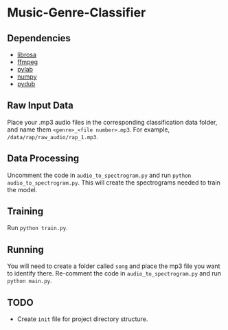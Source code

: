 # Music-Genre-Classifier
## Dependencies
- [librosa](https://librosa.github.io/librosa/)
- [ffmpeg](https://www.ffmpeg.org/)
- [pylab](https://scipy.github.io/old-wiki/pages/PyLab)
- [numpy](https://numpy.org/)
- [pydub](https://github.com/jiaaro/pydub)
## Raw Input Data
Place your .mp3 audio files in the corresponding classification data folder, and name them `<genre>_<file number>.mp3`. For example, `/data/rap/raw_audio/rap_1.mp3`. 
## Data Processing
Uncomment the code in `audio_to_spectrogram.py` and run `python audio_to_spectrogram.py`. This will create the spectrograms needed to train the model.
## Training
Run `python train.py`.
## Running
You will need to create a folder called `song` and place the mp3 file you want to identify there. Re-comment the code in `audio_to_spectrogram.py` and run `python main.py`.
## TODO
- Create `init` file for project directory structure.
